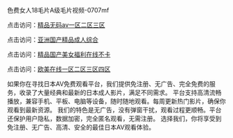 色费女人18毛片A级毛片视频-0707mf

点击访问：<a href="https://fdhf-454.pages.dev/">精品无码av一区二区三区</a>

点击访问：<a href="https://bered.pages.dev/">亚洲国产精品成人综合</a>

点击访问：<a href="https://rtj-3zo.pages.dev/">精品国产美女福利在线不卡</a>

点击访问：<a href="https://vassv.pages.dev/">欧美在线一区二区三区四区</a>

如果你在寻找日本AV免费观看平台，我们提供免注册、无广告、完全免费的服务，收录了大量经典和最新的日本成人影片，满足不同需求。
平台支持高清流畅播放，兼容手机、平板、电脑等设备，随时随地观看。每周更新热门影片，确保你观看到最新资源。
我们的特色是无广告，没有弹窗干扰，观看过程更顺畅。平台还保护用户隐私，数据加密，完全匿名观看，无需注册。
选择我们，你将享受到免注册、无广告、高清、安全的最佳日本AV观看体验。


<span style="display:none;">[Canonical link](）</span>


